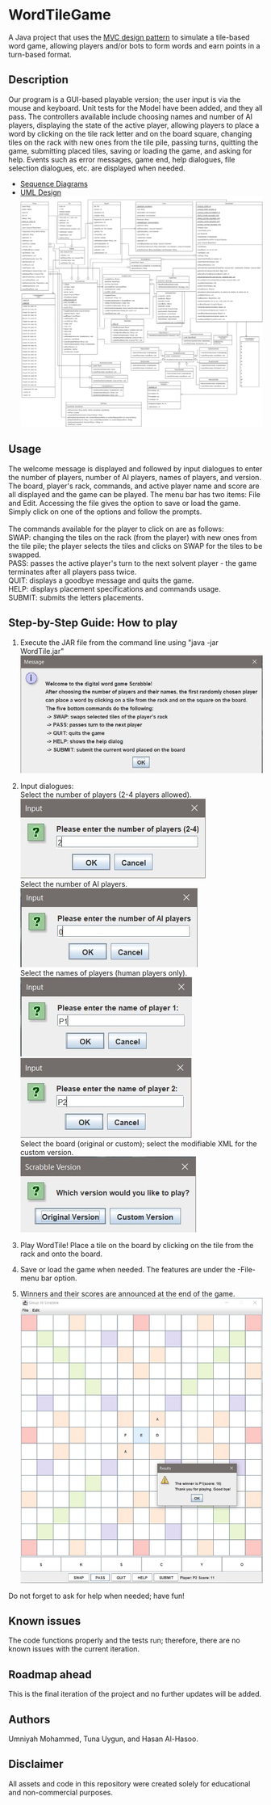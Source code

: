 # WordTileGame
A Java project that uses the [MVC design pattern](https://developer.mozilla.org/en-US/docs/Glossary/MVC) to simulate a tile-based word game, allowing players and/or bots to form words and earn points in a turn-based format.

## Description
Our program is a GUI-based playable version; the user input is via the mouse and keyboard. Unit tests for the Model have been added, and they all pass. The controllers available include choosing names and number of AI players, displaying the state of the active player, allowing players to place a word by clicking on the tile rack letter and on the board square, changing tiles on the rack with new ones from the tile pile, passing turns, quitting the game, submitting placed tiles, saving or loading the game, and asking for help. Events such as error messages, game end, help dialogues, file selection dialogues, etc. are displayed when needed. <br>
- [Sequence Diagrams](https://github.com/UMNIYAH/WordTile/tree/main/Sequence%20Diagrams)
- [UML Design](https://github.com/UMNIYAH/WordTile/blob/main/UML.jpg) <br> ![](UML.jpg) <br>


## Usage
The welcome message is displayed and followed by input dialogues to enter the number of players, number of AI players, names of players, and version. The board, player's rack, commands, and active player name and score are all displayed and the game can be played. The menu bar has two items: File and Edit. Accessing the file gives the option to save or load the game. Simply click on one of the options and follow the prompts.<br><br>
The commands available for the player to click on are as follows:<br>
SWAP: changing the tiles on the rack (from the player) with new ones from the tile pile; the player selects the tiles and clicks on SWAP for the tiles to be swapped.<br>
PASS: passes the active player's turn to the next solvent player - the game terminates after all players pass twice.<br>
QUIT: displays a goodbye message and quits the game.<br>
HELP: displays placement specifications and commands usage.<br>
SUBMIT: submits the letters placements.

## Step-by-Step Guide: How to play
1. Execute the JAR file from the command line using "java -jar WordTile.jar"![](Images/1.JPG) <br>

2. Input dialogues: <br>
Select the number of players (2-4 players allowed). <br> ![](Images/2.JPG) <br>
Select the number of AI players. <br> ![](Images/3.JPG) <br>
Select the names of players (human players only). <br> ![](Images/4.JPG) ![](Images/5.JPG) <br>
Select the board (original or custom); select the modifiable XML for the custom version. <br> ![](Images/6.JPG) <br>

3. Play WordTile! Place a tile on the board by clicking on the tile from the rack and onto the board.
   

4. Save or load the game when needed. The features are under the -File- menu bar option.
 
5. Winners and their scores are announced at the end of the game. <br> ![](Images/8.JPG) <br>

Do not forget to ask for help when needed; have fun!

## Known issues
The code functions properly and the tests run; therefore, there are no known issues with the current iteration. 

## Roadmap ahead
This is the final iteration of the project and no further updates will be added.

## Authors
Umniyah Mohammed, Tuna Uygun, and Hasan Al-Hasoo.

## Disclaimer
All assets and code in this repository were created solely for educational and non-commercial purposes.
